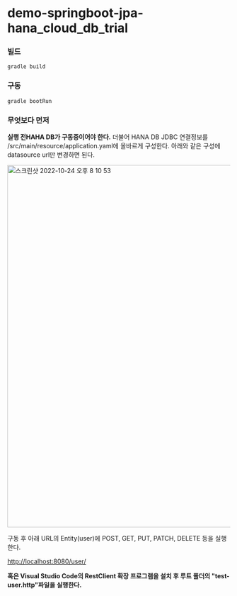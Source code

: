 # demo-springboot-jpa-hana_cloud_db_trial

### 빌드
```shell
gradle build
```

### 구동 
```shell
gradle bootRun
```


### 무엇보다 먼저
**실행 전HAHA DB가 구동중이어야 한다.**
더불어 HANA DB JDBC 연결정보를 /src/main/resource/application.yaml에 올바르게 구성한다.
아래와 같은 구성에 datasource url만 변경하면 된다.

<img width="817" alt="스크린샷 2022-10-24 오후 8 10 53" src="https://user-images.githubusercontent.com/112373845/197512998-ae5e83eb-82d1-4204-a0ed-c6fafea6763e.png">



구동 후 아래 URL의 Entity(user)에 POST, GET, PUT, PATCH, DELETE 등을 실행한다.

[http://localhost:8080/user/](http://localhost:8080/user)

**혹은 Visual Studio Code의 RestClient 확장 프로그램을 설치 후 루트 폴더의 "test-user.http"파일을 실행한다.**





